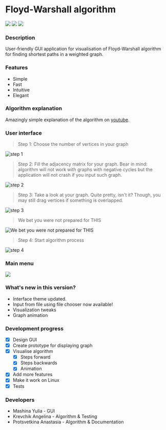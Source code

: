 # Floyd-Warshall algorithm

![](https://img.shields.io/badge/version-3.1-blue.svg) ![](https://img.shields.io/badge/build-passing-brightgreen.svg) ![](https://img.shields.io/badge/contributors-3-orange.svg)

### Description
User-friendly GUI application for visualisation of Floyd-Warshall algorithm for finding shortest paths in a weighted graph.

### Features
* Simple
* Fast
* Intuitive
* Elegant

### Algorithm explanation

Amazingly simple explanation of the algorithm on [youtube](https://www.youtube.com/watch?v=4OQeCuLYj-4&feature=youtu.be).

### User interface
> Step 1: Choose the number of vertices in your graph

![step 1](https://pp.userapi.com/c856024/v856024383/8b938/QtZshcI0Gmk.jpg)
> Step 2: Fill the adjacency matrix for your graph. Bear in mind: algorithm will not work with graphs with negative cycles but the application will not crash if you input such graph.

![step 2](https://pp.userapi.com/c852132/v852132917/16b24b/Jbm6QJWWV58.jpg)
> Step 3: Take a look at your graph. Quite pretty, isn't it? Though, you may still drag vertices if something is overlapped.

![step 3](https://pp.userapi.com/c852132/v852132898/16a436/X1jPaVYJTqY.jpg)

> We bet you were not prepared for THIS

![We bet you were not prepared for THIS](https://vk.com/doc69767709_510195249?hash=91555450fd5777dcbc&dl=60a42cb6ea50a60797&wnd=1&module=im)

> Step 4: Start algorithm process

![step 4](https://pp.userapi.com/c852132/v852132917/16b276/yRefv2SMR7M.jpg)

### Main menu
![](https://psv4.userapi.com/c848220/u69767709/docs/d9/f0d8ccd4df1f/ezgif_com-crop_2.gif?extra=ZUYiM8D2MJeWEUp-KOsMKhlC9lYkExdu84g6LRnrG83T5IT9Cj2DOqev0EhERjhJS4kERNyVeXZwBUNE3-opbY71a7UWlxyfnFJcT7f-UOjMABMrwiiAkNtVnDYJVwIgMFza04aQX90qW2ysnlxqnGY)

### What's new in this version?

* Interface theme updated.
* Input from file using file chooser now available!
* Visualization tweaks
* Graph animation

### Development progress

- [x] Design GUI
- [x] Create prototype for displaying graph
- [x] Visualise algorithm
    - [x] Steps forward
    - [x] Steps backwards
    - [x] Animation
- [x] Add more features
- [x] Make it work on Linux
- [x] Tests

### Developers
* Mashina Yulia - GUI
* Krevchik Angelina - Algorithm & Testing
* Protsvetkina Anastasia - Algorithm & Documentation
